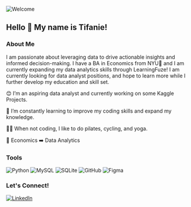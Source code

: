 ![Welcome](https://github.com/tifaniehtsai/tifaniehtsai/assets/155266031/66ae17d8-4c54-417b-b754-1496524f6ee5)
## Hello 👋 My name is Tifanie!
### About Me
I am passionate about leveraging data to drive actionable insights and informed decision-making. I have a BA in Economics from NYU:purple_heart: and I am currently expanding my data analytics skills through LearningFuze!
I am currently looking for data analyst positions, and hope to learn more while I further develop my education and skill set.

:blush: I’m an aspiring data analyst and currently working on some Kaggle Projects.

🌱 I’m constantly learning to improve my coding skills and expand my knowledge.

:lotus_position_woman: When not coding, I like to do pilates, cycling, and yoga.

:brain: Economics :arrow_right: Data Analytics

### Tools
![Python](https://img.shields.io/badge/python-3670A0?style=for-the-badge&logo=python&logoColor=ffdd54) ![MySQL](https://img.shields.io/badge/mysql-4479A1.svg?style=for-the-badge&logo=mysql&logoColor=white) ![SQLite](https://img.shields.io/badge/sqlite-%2307405e.svg?style=for-the-badge&logo=sqlite&logoColor=white) ![GitHub](https://img.shields.io/badge/github-%23121011.svg?style=for-the-badge&logo=github&logoColor=white) ![Figma](https://img.shields.io/badge/figma-%23F24E1E.svg?style=for-the-badge&logo=figma&logoColor=white)

### Let's Connect!
[![LinkedIn](https://img.shields.io/badge/linkedin-%230077B5.svg?style=for-the-badge&logo=linkedin&logoColor=white)](https://www.linkedin.com/in/tifanietsai)


<!---
tifaniehtsai/tifaniehtsai is a ✨ special ✨ repository because its `README.md` (this file) appears on your GitHub profile.
You can click the Preview link to take a look at your changes.
--->
